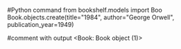 #Python command
from bookshelf.models import Boo
Book.objects.create(title="1984", author="George Orwell", publication_year=1949)

#comment with output
<Book: Book object (1)>